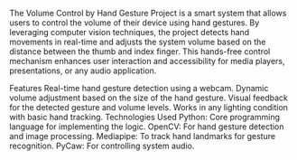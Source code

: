 The Volume Control by Hand Gesture Project is a smart system that allows users to control the volume of their device using hand gestures. By leveraging computer vision techniques, the project detects hand movements in real-time and adjusts the system volume based on the distance between the thumb and index finger. This hands-free control mechanism enhances user interaction and accessibility for media players, presentations, or any audio application.

Features
Real-time hand gesture detection using a webcam.
Dynamic volume adjustment based on the size of the hand gesture.
Visual feedback for the detected gesture and volume levels.
Works in any lighting condition with basic hand tracking.
Technologies Used
Python: Core programming language for implementing the logic.
OpenCV: For hand gesture detection and image processing.
Mediapipe: To track hand landmarks for gesture recognition.
PyCaw: For controlling system audio.
